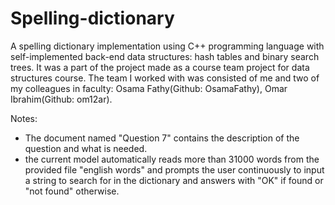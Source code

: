 # Spelling-dictionary
A spelling dictionary implementation using C++ programming language with self-implemented back-end data structures: hash tables and binary search trees. It was a part of the project made as a course team project for data structures course.
The team I worked with was consisted of me and two of my colleagues in faculty: Osama Fathy(Github: OsamaFathy), Omar Ibrahim(Github: om12ar).

Notes:
- The document named "Question 7" contains the description of the question and what is needed.
- the current model automatically reads more than 31000 words from the provided file "english words" and prompts the user continuously to input a string to search for in the dictionary and answers with "OK" if found or "not found" otherwise.


